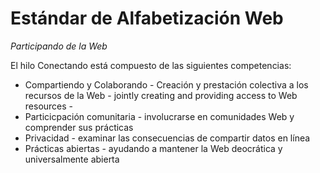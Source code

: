 Estándar de Alfabetización Web
==============================
_Participando de la Web_

El hilo Conectando está compuesto de las siguientes competencias:

*    Compartiendo y Colaborando - Creación y prestación colectiva a los recursos de la Web - jointly creating and providing access to Web resources -
*    Particicpación comunitaria - involucrarse en comunidades Web y comprender sus prácticas
*    Privacidad - examinar las consecuencias de compartir datos en línea
*    Prácticas abiertas - ayudando a mantener la Web deocrática y universalmente abierta
